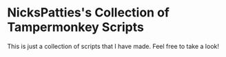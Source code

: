 # NicksPatties's Collection of Tampermonkey Scripts

This is just a collection of scripts that I have made. Feel free to take a look!